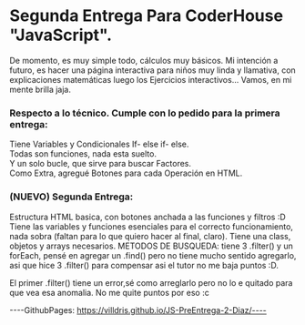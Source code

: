 # Segunda Entrega Para CoderHouse "JavaScript".  
De momento, es muy simple todo, cálculos muy básicos.  Mi intención a futuro, es hacer una página interactiva para niños muy linda y llamativa, con explicaciones matemáticas luego los Ejercicios interactivos... Vamos, en mi mente brilla jaja.  

### Respecto a lo técnico.  Cumple con lo pedido para la primera entrega:  
Tiene Variables y Condicionales If- else if- else.  
Todas son funciones, nada esta suelto.  
Y un solo bucle, que sirve para buscar Factores.  
Como Extra, agregué Botones para cada Operación en HTML.

### (NUEVO) Segunda Entrega:  
Estructura HTML basica, con botones anchada a las funciones y filtros :D
Tiene las variables y funciones esenciales para el correcto funcionamiento, nada sobra (faltan para lo que quiero hacer al final, claro).
Tiene una class, objetos y arrays necesarios.
METODOS DE BUSQUEDA: tiene 3 .filter() y un forEach, pensé en agregar un .find() pero no tiene mucho sentido agregarlo, asi que hice 3 .filter() para compensar asi el tutor no me baja puntos :D.

El primer .filter() tiene un error,sé como arreglarlo pero no lo e quitado para que vea esa anomalia. No me quite puntos por eso :c

----GithubPages: https://villdris.github.io/JS-PreEntrega-2-Diaz/----